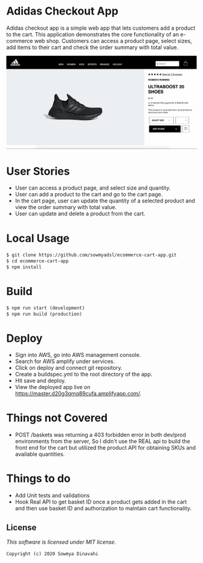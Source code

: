 # Adidas Checkout App

Adidas checkout app is a simple web app that lets customers add a product to the cart. This application demonstrates the core functionality of an e-commerce web shop. Customers can access a product page, select sizes, add items to their cart and check the order summary with total value.

![Adidas Checkout Cart Demo](src/public/checkout.gif)

# User Stories

- User can access a product page, and select size and quantity.
- User can add a product to the cart and go to the cart page.
- In the cart page, user can update the quantity of a selected product and view the order summary with total value.
- User can update and delete a product from the cart.

# Local Usage

```
$ git clone https://github.com/sowmyadsl/ecommerce-cart-app.git
$ cd ecommerce-cart-app
$ npm install
```

# Build

```
$ npm run start (development)
$ npm run build (production)
```

# Deploy

- Sign into AWS, go into AWS management console.
- Search for AWS amplify under services.
- Click on deploy and connect git repository.
- Create a buildspec.yml to the root directory of the app.
- Hit save and deploy.
- View the deployed app live on https://master.d20g3qmq89cufa.amplifyapp.com/.

# Things not Covered

- POST /baskets was returning a 403 forbidden error in both dev/prod environments from the server, So I didn't use the REAL api to build the front end for the cart but utilized the product API for obtaining SKUs and available quantities.

# Things to do

- Add Unit tests and validations
- Hook Real API to get basket ID once a product gets added in the cart and then use basket ID and authorization to maintain cart functionality.

## License

_This software is licensed under MIT license._

```
Copyright (c) 2020 Sowmya Dinavahi
```

